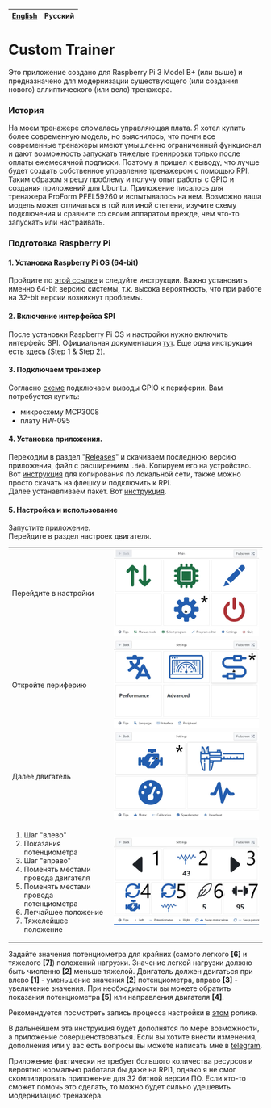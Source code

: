 | [English](README.md) | Русский |
| -------------------- | ------- |

# Custom Trainer

Это приложение создано для Raspberry Pi 3 Model B+ (или выше) и предназначено для модернизации существующего (или создания нового) эллиптического (или вело) тренажера.

### История

На моем тренажере сломалась управляющая плата. Я хотел купить более современную модель, но выяснилось, что почти все современные тренажеры имеют умышленно ограниченный функционал и дают возможность запускать тяжелые тренировки только после оплаты ежемесячной подписки. Поэтому я пришел к выводу, что лучше будет создать собственное управление тренажером с помощью RPI. Таким образом я решу проблему и получу опыт работы с GPIO и создания приложений для Ubuntu.
Приложение писалось для тренажера ProForm PFEL59260 и испытывалось на нем. Возможно ваша модель может отличаться в той или иной степени, изучите схему подключения и сравните со своим аппаратом прежде, чем что-то запускать или настраивать.

### Подготовка Raspberry Pi

#### 1. Установка Raspberry Pi OS (64-bit)

Пройдите по [этой ссылке](https://www.raspberrypi.com/software/operating-systems/#raspberry-pi-os-64-bit "Raspberry Pi OS (64-bit)") и следуйте инструкции. Важно установить именно 64-bit версию системы, т.к. высока вероятность, что при работе на 32-bit версии возникнут проблемы.

#### 2. Включение интерфейса SPI

После установки Raspberry Pi OS и настройки нужно включить интерфейс SPI. Официальная документация [тут](https://www.raspberrypi.com/documentation/computers/raspberry-pi.html#driver). Еще одна инструкция есть [здесь](https://www.raspberrypi-spy.co.uk/2014/08/enabling-the-spi-interface-on-the-raspberry-pi/) (Step 1 & Step 2).

#### 3. Подключаем тренажер

Согласно [схеме](other/scheme.png) подключаем выводы GPIO к периферии. Вам потребуется купить:

- микросхему MCP3008
- плату HW-095

#### 4. Установка приложения.

Переходим в раздел "[Releases](https://github.com/modox94/Custom-Trainer/releases)" и скачиваем последнюю версию приложения, файл с расширением `.deb`. Копируем его на устройство. Вот [инструкция](https://www.freecodecamp.org/news/scp-linux-command-example-how-to-ssh-file-transfer-from-remote-to-local/) для копирования по локальной сети, также можно просто скачать на флешку и подключить к RPI.  
Далее устанавливаем пакет. Вот [инструкция](https://help.ubuntu.com/kubuntu/desktopguide/C/manual-install.html).

#### 5. Настройка и использование

Запустите приложение.  
Перейдите в раздел настроек двигателя.

<table>
  <tr>
    <td width="40%"> Перейдите в настройки </td>
    <td width="60%">
      <a href="other/documentation/Main.png" target="_blank">
        <img src="other/documentation/Main.png" />
      </a>
    </td>
  </tr>
  <tr>
    <td width="40%"> Откройте периферию </td>
    <td width="60%">
      <a href="other/documentation/Main-Settings.png" target="_blank">
        <img src="other/documentation/Main-Settings.png" />
      </a>
    </td>
  </tr>
  <tr>
    <td width="40%"> Далее двигатель </td>
    <td width="60%">
      <a href="other/documentation/Main-Settings-Peripheral.png" target="_blank">
        <img src="other/documentation/Main-Settings-Peripheral.png" />
      </a>
    </td>
  </tr>
  <tr>
    <td width="40%">
      <ol>
        <li>Шаг "влево"</li>
        <li>Показания потенциометра</li>
        <li>Шаг "вправо"</li>
        <li>Поменять местами провода двигателя</li>
        <li>Поменять местами провода потенциометра</li>
        <li>Легчайшее положение</li>
        <li>Тяжелейшее положение</li>
      </ol>
    </td>
    <td width="60%">
      <a href="other/documentation/Main-Settings-Peripheral-Motor.png" target="_blank">
        <img src="other/documentation/Main-Settings-Peripheral-Motor.png" />
      </a>
    </td>
  </tr>
</table>

Задайте значения потенциометра для крайних (самого легкого **[6]** и тяжелого **[7]**) положений нагрузки. Значение легкой нагрузки должно быть численно **[2]** меньше тяжелой. Двигатель должен двигаться при влево **[1]** - уменьшение значения **[2]** потенциометра, вправо **[3]** - увеличение значения. При необходимости вы можете обратить показания потенциометра **[5]** или направления двигателя **[4]**.

Рекомендуется посмотреть запись процесса настройки в [этом](https://www.youtube.com/watch?v=wF2pY8McmVg) ролике.

В дальнейшем эта инструкция будет дополнятся по мере возможности, а приложение совершенствоваться. Если вы хотите внести изменения, дополнения или у вас есть вопросы вы можете написать мне в [telegram](https://t.me/crazynike94).

Приложение фактически не требует большого количества ресурсов и вероятно нормально работала бы даже на RPI1, однако я не смог скомпилировать приложение для 32 битной версии ПО. Если кто-то сможет помочь это сделать, то можно будет сильно удешевить модернизацию тренажера.
